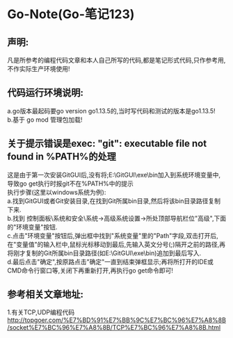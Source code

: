 # Go-Note(Go-笔记123)

## 声明:
凡是所参考的编程代码文章和本人自己所写的代码,都是笔记形式代码,只作参考用,不作实际生产环境使用!

## 代码运行环境说明:
a.go版本最起码要go version go1.13.5的,当时写代码和测试的版本是go1.13.5!  
b.基于 go mod 管理包加载!

## 关于提示错误是exec: "git": executable file not found in %PATH%的处理
这是由于第一次安装GitGUI后,没有将;E:\GitGUI\exe\bin加入到系统环境变量中,导致go get执行时报git不在%PATH%中的提示  
执行步骤(这里以windows系统为例):  
a.找到GitGUI或者Git安装目录,在找到Git所属bin目录,然后将该bin目录路径复制下来.  
b.找到 控制面板\系统和安全\系统->高级系统设置->所处顶部导航栏位"高级",下面的"环境变量"按钮.  
c.点击"环境变量"按钮后,弹出框中找到"系统变量"里的"Path"字段,双击打开后,在"变量值"的输入栏中,鼠标光标移动到最后,先输入英文分号(;)隔开之前的路径,再将刚才复制的Git所属bin目录路径(如E:\GitGUI\exe\bin)追加到最后写入.   
d.最后点击"确定",按原路点击"确定"一直到结束弹框显示;再将所打开的IDE或CMD命令行窗口等,关闭下再重新打开,再执行go get命令即可!

## 参考相关文章地址:
1.有关TCP,UDP编程代码  
http://topgoer.com/%E7%BD%91%E7%BB%9C%E7%BC%96%E7%A8%8B/socket%E7%BC%96%E7%A8%8B/TCP%E7%BC%96%E7%A8%8B.html
